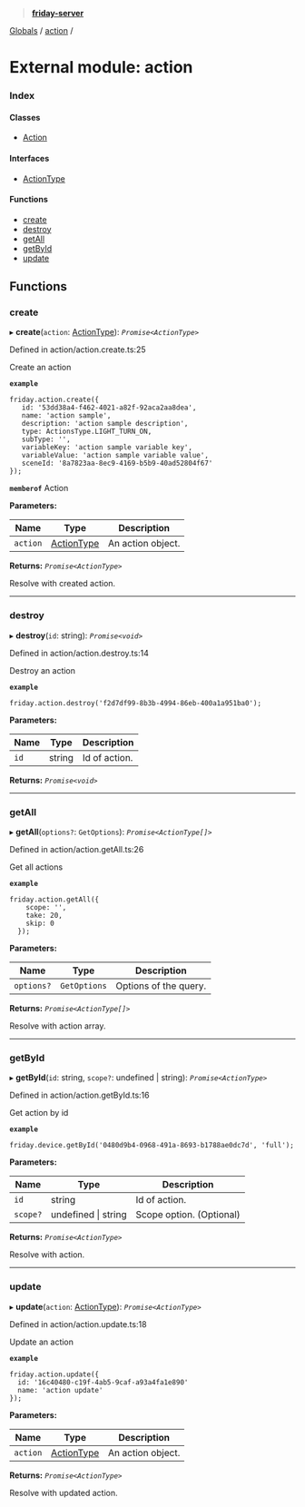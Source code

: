 > **[friday-server](../README.md)**

[Globals](../globals.md) / [action](action.md) /

# External module: action

### Index

#### Classes

* [Action](../classes/action.action-1.md)

#### Interfaces

* [ActionType](../interfaces/action.actiontype.md)

#### Functions

* [create](action.md#create)
* [destroy](action.md#destroy)
* [getAll](action.md#getall)
* [getById](action.md#getbyid)
* [update](action.md#update)

## Functions

###  create

▸ **create**(`action`: [ActionType](../interfaces/action.actiontype.md)): *`Promise<ActionType>`*

Defined in action/action.create.ts:25

Create an action

**`example`** 
````
friday.action.create({
   id: '53dd38a4-f462-4021-a82f-92aca2aa8dea',
   name: 'action sample',
   description: 'action sample description',
   type: ActionsType.LIGHT_TURN_ON,
   subType: '',
   variableKey: 'action sample variable key',
   variableValue: 'action sample variable value',
   sceneId: '8a7823aa-8ec9-4169-b5b9-40ad52804f67'
});
````

**`memberof`** Action

**Parameters:**

Name | Type | Description |
------ | ------ | ------ |
`action` | [ActionType](../interfaces/action.actiontype.md) | An action object. |

**Returns:** *`Promise<ActionType>`*

Resolve with created action.

___

###  destroy

▸ **destroy**(`id`: string): *`Promise<void>`*

Defined in action/action.destroy.ts:14

Destroy an action

**`example`** 
````
friday.action.destroy('f2d7df99-8b3b-4994-86eb-400a1a951ba0');
````

**Parameters:**

Name | Type | Description |
------ | ------ | ------ |
`id` | string | Id of action. |

**Returns:** *`Promise<void>`*

___

###  getAll

▸ **getAll**(`options?`: `GetOptions`): *`Promise<ActionType[]>`*

Defined in action/action.getAll.ts:26

Get all actions

**`example`** 
````
friday.action.getAll({
    scope: '',
    take: 20,
    skip: 0
  });
````

**Parameters:**

Name | Type | Description |
------ | ------ | ------ |
`options?` | `GetOptions` | Options of the query. |

**Returns:** *`Promise<ActionType[]>`*

Resolve with action array.

___

###  getById

▸ **getById**(`id`: string, `scope?`: undefined | string): *`Promise<ActionType>`*

Defined in action/action.getById.ts:16

Get action by id

**`example`** 
````
friday.device.getById('0480d9b4-0968-491a-8693-b1788ae0dc7d', 'full');
````

**Parameters:**

Name | Type | Description |
------ | ------ | ------ |
`id` | string | Id of action. |
`scope?` | undefined \| string | Scope option. (Optional) |

**Returns:** *`Promise<ActionType>`*

Resolve with action.

___

###  update

▸ **update**(`action`: [ActionType](../interfaces/action.actiontype.md)): *`Promise<ActionType>`*

Defined in action/action.update.ts:18

Update an action

**`example`** 
````
friday.action.update({
  id: '16c40480-c19f-4ab5-9caf-a93a4fa1e890'
  name: 'action update'
});
````

**Parameters:**

Name | Type | Description |
------ | ------ | ------ |
`action` | [ActionType](../interfaces/action.actiontype.md) | An action object. |

**Returns:** *`Promise<ActionType>`*

Resolve with updated action.